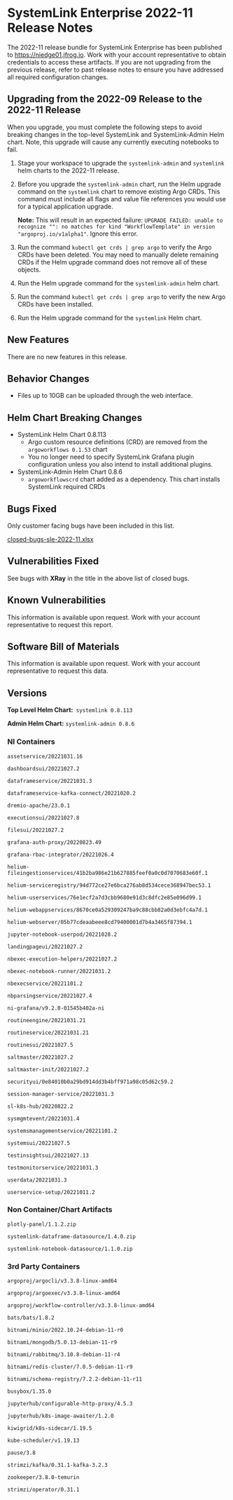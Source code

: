 # SystemLink Enterprise 2022-11 Release Notes

The 2022-11 release bundle for SystemLink Enterprise has been published to
<https://niedge01.jfrog.io>. Work with your account representative to obtain
credentials to access these artifacts. If you are not upgrading from the
previous release, refer to past release notes to ensure you have addressed all
required configuration changes.

## Upgrading from the 2022-09 Release to the 2022-11 Release

When you upgrade, you must complete the following steps to avoid breaking
changes in the top-level SystemLink and SystemLink-Admin Helm chart. Note, this
upgrade will cause any currently executing notebooks to fail.

1. Stage your workspace to upgrade the `systemlink-admin` and `systemlink` helm
   charts to the 2022-11 release.

1. Before you upgrade the `systemlink-admin` chart, run the Helm upgrade command
   on the `systemlink` chart to remove existing Argo CRDs. This command must
   include all flags and value file references you would use for a typical
   application upgrade.

   **Note:** This will result in an expected failure:
   `UPGRADE FAILED: unable to recognize "": no matches for kind "WorkflowTemplate" in version "argoproj.io/v1alpha1"`.
   Ignore this error.

1. Run the command `kubectl get crds | grep argo` to verify the Argo CRDs have
   been deleted. You may need to manually delete remaining CRDs if the Helm
   upgrade command does not remove all of these objects.

1. Run the Helm upgrade command for the `systemlink-admin` helm chart.

1. Run the command `kubectl get crds | grep argo` to verify the new Argo CRDs
   have been installed.

1. Run the Helm upgrade command for the `systemlink` Helm chart.

## New Features

There are no new features in this release.

## Behavior Changes

- Files up to 10GB can be uploaded through the web interface.

## Helm Chart Breaking Changes

- SystemLink Helm Chart 0.8.113
  - Argo custom resource definitions (CRD) are removed from the
    `argoworkflows 0.1.53` chart
  - You no longer need to specify SystemLink Grafana plugin configuration unless
    you also intend to install additional plugins.
- SystemLink-Admin Helm Chart 0.8.6
  - `argoworkflowscrd` chart added as a dependency. This chart installs
    SystemLink required CRDs

## Bugs Fixed

Only customer facing bugs have been included in this list.

[closed-bugs-sle-2022-11.xlsx](closed-bugs-sle-2022-11.xlsx)

## Vulnerabilities Fixed

See bugs with **XRay** in the title in the above list of closed bugs.

## Known Vulnerabilities

This information is available upon request. Work with your account
representative to request this report.

## Software Bill of Materials

This information is available upon request. Work with your account
representative to request this data.

## Versions

**Top Level Helm Chart:** `systemlink 0.8.113`

**Admin Helm Chart:** `systemlink-admin 0.8.6`

### NI Containers

```text
assetservice/20221031.16

dashboardsui/20221027.2

dataframeservice/20221031.3

dataframeservice-kafka-connect/20221020.2

dremio-apache/23.0.1

executionsui/20221027.8

filesui/20221027.2

grafana-auth-proxy/20220823.49

grafana-rbac-integrator/20221026.4

helium-fileingestionservices/41b2ba986e21b627885feef0a0c0d7070683e60f.1

helium-serviceregistry/94d772ce27e6bca276ab8d534cece368947bec53.1

helium-userservices/76e1ecf2a7d3cbb9680e91d3c8dfc2e85e096d99.1

helium-webappservices/8670ce0a529309247ba9c88cbb82a0d3ebfc4a7d.1

helium-webserver/05b77cdeaabeee8cd79400001d7b4a3465f87394.1

jupyter-notebook-userpod/20221028.2

landingpageui/20221027.2

nbexec-execution-helpers/20221027.2

nbexec-notebook-runner/20221031.2

nbexecservice/20221101.2

nbparsingservice/20221027.4

ni-grafana/v9.2.0-01545b402a-ni

routineengine/20221031.21

routineservice/20221031.21

routinesui/20221027.5

saltmaster/20221027.2

saltmaster-init/20221027.2

securityui/0e84010b0a29bd914dd3b4bff971a98c05d62c59.2

session-manager-service/20221031.3

sl-k8s-hub/20220822.2

sysmgmtevent/20221031.4

systemsmanagementservice/20221101.2

systemsui/20221027.5

testinsightsui/20221027.13

testmonitorservice/20221031.3

userdata/20221031.3

userservice-setup/20221011.2
```

### Non Container/Chart Artifacts

```text
plotly-panel/1.1.2.zip

systemlink-dataframe-datasource/1.4.0.zip

systemlink-notebook-datasource/1.1.0.zip
```

### 3rd Party Containers

```text
argoproj/argocli/v3.3.8-linux-amd64

argoproj/argoexec/v3.3.8-linux-amd64

argoproj/workflow-controller/v3.3.8-linux-amd64

bats/bats/1.8.2

bitnami/minio/2022.10.24-debian-11-r0

bitnami/mongodb/5.0.13-debian-11-r9

bitnami/rabbitmq/3.10.8-debian-11-r4

bitnami/redis-cluster/7.0.5-debian-11-r9

bitnami/schema-registry/7.2.2-debian-11-r11

busybox/1.35.0

jupyterhub/configurable-http-proxy/4.5.3

jupyterhub/k8s-image-awaiter/1.2.0

kiwigrid/k8s-sidecar/1.19.5

kube-scheduler/v1.19.13

pause/3.8

strimzi/kafka/0.31.1-kafka-3.2.3

zookeeper/3.8.0-temurin

strimzi/operator/0.31.1
```
